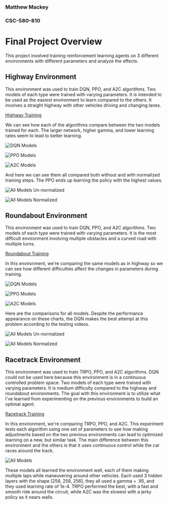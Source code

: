 ### Matthew Mackey
### CSC-580-810 


# Final Project Overview

This project involved training reinforcement learning agents on 3 different environments with different parameters and analyze the effects.

## Highway Environment

This environment was used to train DQN, PPO, and A2C algorithms. Two models of each type were trained with varying parameters. It is intended to be used as the easiest environment to learn compared to the others. It involves a straight highway with other vehicles driving and changing lanes.

[Highway Training](Highway.py)

We can see how each of the algorithms compare between the two models trained for each. The larger network, higher gamma, and lower learning rates seem to lead to better learning.

![DQN Models](highway_charts/dqn_highway_comparison.png)

![PPO Models](highway_charts/ppo_highway_comparison.png)

![A2C Models](highway_charts/a2c_highway_comparison.png)

And here we can see them all compared both without and with normalized training steps. The PPO ends up learning the policy with the highest values.

![All Models Un-normalized](highway_charts/highway_total_comparison.png)

![All Models Normalized](highway_charts/highway_normalized_comparison.png)

## Roundabout Environment

This environment was used to train DQN, PPO, and A2C algorithms. Two models of each type were trained with varying parameters. It is the most difficult environment involving multiple obstacles and a curved road with multiple turns.

[Roundabout Training](Roundabout.py)

In this environment, we're comparing the same models as in highway so we can see how different difficulties affect the changes in parameters during training.

![DQN Models](roundabout_charts/dqn_roundabout_comparison.png)

![PPO Models](roundabout_charts/ppo_roundabout_comparison.png)

![A2C Models](roundabout_charts/a2c_roundabout_comparison.png)

Here are the comparisons for all models. Despite the performance appearance on these charts, the DQN makes the best attempt at this problem according to the testing videos.

![All Models Un-normalized](roundabout_charts/roundabout_total_comparison.png)

![All Models Normalized](roundabout_charts/roundabout_normalized_comparison.png)


## Racetrack Environment

This environment was used to train TRPO, PPO, and A2C algorithms. DQN could not be used here because this environment is in a continuous controlled problem space. Two models of each type were trained with varying parameters. It is medium difficulty compared to the highway and roundabout environments. The goal with this environment is to utilize what I've learned from experimenting on the previous environments to build an optimal agent.

[Racetrack Training](Racetrack.py)

In this environment, we're comparing TRPO, PPO, and A2C. This experiment tests each algorithm using one set of parameters to see how making adjustments based on the two previous environments can lead to optimized learning on a new, but similar task. The main difference between this environment and the others is that it uses continuous control while the car races around the track.

![All Models](racetrack_charts/racetrack_total_comparison.png)

These models all learned the environment well, each of them making multiple laps while maneuvering around other vehicles. Each used 3 hidden layers with the shape [256, 256, 256], they all used a gamma = .95, and they used learning rate of 1e-4. TRPO performed the best, with a fast and smooth ride around the circuit, while A2C was the slowest with a jerky policy as it nears walls. 